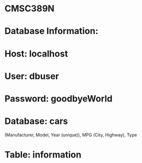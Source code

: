 # CMSC389N

# Database Information:
# Host: localhost
# User: dbuser
# Password: goodbyeWorld
# Database: cars
(Manufacturer, Model, Year (unique)), MPG (City, Highway), Type

# Table: information
